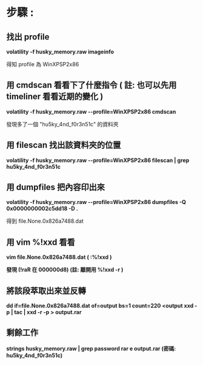 # 步驟 : 

## 找出 profile

<b> volatility -f husky_memory.raw imageinfo </b>

得知 profile 為 WinXPSP2x86

## 用 cmdscan 看看下了什麼指令 ( 註: 也可以先用 timeliner 看看近期的變化 )

<b>volatility -f husky_memory.raw --profile=WinXPSP2x86 cmdscan</b>

發現多了一個 "hu5ky_4nd_f0r3n51c" 的資料夾

## 用 filescan 找出該資料夾的位置

<b>volatility -f husky_memory.raw --profile=WinXPSP2x86 filescan | grep hu5ky_4nd_f0r3n51c</b>

## 用 dumpfiles 把內容印出來

<b>volatility -f husky_memory.raw --profile=WinXPSP2x86 dumpfiles -Q 0x0000000002c5dd18 -D .</b>

得到 file.None.0x826a7488.dat

## 用 vim %!xxd 看看

<b> vim file.None.0x826a7488.dat ( :%!xxd )

發現 (!raR 在 000000d8)
(註: 離開用 %!xxd -r )

## 將該段萃取出來並反轉

<b>dd if=file.None.0x826a7488.dat of=output bs=1 count=220</b>
<b><output xxd -p | tac | xxd -r -p > output.rar</b>

## 剩餘工作

<b>strings husky_memory.raw | grep password</b>
<b>rar e output.rar (密碼: hu5ky_4nd_f0r3n51c)</b>


